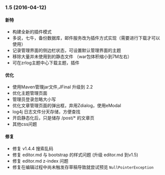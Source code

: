 ### 1.5 (2016-04-12)

#### 新特
* 构建全新的插件模式
* 多说，七牛，备份数据库，邮件服务改为插件方式实现（需要进行下载才可以使用）
* 记录管理界面的侧边栏状态，可设置默认管理界面的主题
* 移除大量并未使用到的静态文件 （war包体积缩小到7M左右）
* 可在zrlog主题中心下载主题，插件
    
#### 优化
* 使用Maven管理jar文件,JFinal 升级到 2.2
* 优化主题管理页面
* 管理员登录忽略大小写
* 优化文章管理页面的弹出框，弃用Zdialog，使用eModal
* log4j 日志文件分天存储，方便查找
* 开启静态化后，只是储存 /post/* 的文章页
* 其他css问题

#### 修复
* 修复 v1.4.4 搜索乱码
* 修复 editor.md 与 bootstrap 的样式问题 (升级 editor.md 到v1.5)
* 修复 editor.md z-index 问题
* 修复在编辑过程中尚未触发存草稿导致就尝试预览 `NullPointerException`